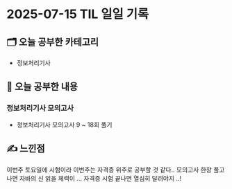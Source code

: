 # 2025-07-15 TIL 일일 기록

## 🗂️ 오늘 공부한 카테고리
- 정보처리기사

## 📌 오늘 공부한 내용

### 정보처리기사 모의고사 
- 정보처리기사 모의고사 9 ~ 18회 풀기 

## ✍️ 느낀점 
이번주 토요일에 시험이라 이번주는 자격증 위주로 공부할 것 같다.. 모의고사 한창 풀고나면 자바의 신 읽을 체력이 ... 자격증 시험 끝나면 열심히 달려야지 ..!